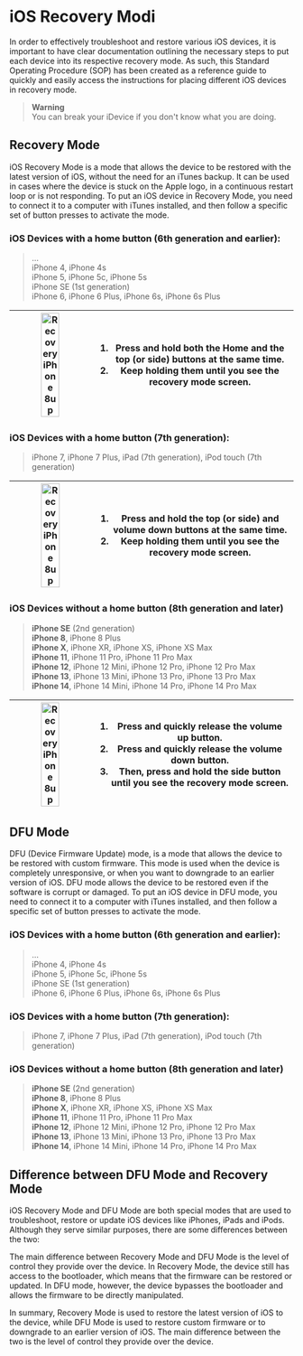 # iOS Recovery Modi

In order to effectively troubleshoot and restore various iOS devices, it is important to have clear documentation outlining 
the necessary steps to put each device into its respective recovery mode. 
As such, this Standard Operating Procedure (SOP) has been created as a reference guide 
to quickly and easily access the instructions for placing different iOS devices in recovery mode.

> **Warning**  
> You can break your iDevice if you don't know what you are doing.


## Recovery Mode
iOS Recovery Mode is a mode that allows the device to be restored with the latest version of iOS, without the need for an iTunes backup. 
It can be used in cases where the device is stuck on the Apple logo, in a continuous restart loop or is not responding. 
To put an iOS device in Recovery Mode, you need to connect it to a computer with iTunes installed, and then follow a specific set of button presses to activate the mode.

### iOS Devices with a home button (6th generation and earlier):
> ...  
> iPhone 4, iPhone 4s  
> iPhone 5, iPhone 5c, iPhone 5s  
> iPhone SE (1st generation)  
> iPhone 6, iPhone 6 Plus, iPhone 6s, iPhone 6s Plus  


| <img src="https://support.apple.com/library/content/dam/edam/applecare/images/en_US/iphone/iphone/iphone6-put-device-into-recovery-mode.png" alt="Recovery iPhone 8up" style="width: 50%;"> | <ol><li>Press and hold both the Home and the top (or side) buttons at the same time.</li><li>Keep holding them until you see the recovery mode screen.</li></ol> |
| --- | --- |

### iOS Devices with a home button (7th generation):
> iPhone 7, iPhone 7 Plus, iPad (7th generation), iPod touch (7th generation)


| <img src="https://support.apple.com/library/content/dam/edam/applecare/images/en_US/iphone/iphone/iphone7-put-device-into-recovery-mode.png" alt="Recovery iPhone 8up" style="width: 50%;"> | <ol><li>Press and hold the top (or side) and volume down buttons at the same time.</li><li>Keep holding them until you see the recovery mode screen.</li></ol> |
| --- | --- |


### iOS Devices without a home button (8th generation and later)
> **iPhone SE** (2nd generation)  
> **iPhone 8**, iPhone 8 Plus  
> **iPhone X**, iPhone XR, iPhone XS, iPhone XS Max  
> **iPhone 11**, iPhone 11 Pro, iPhone 11 Pro Max  
> **iPhone 12**, iPhone 12 Mini, iPhone 12 Pro, iPhone 12 Pro Max  
> **iPhone 13**, iPhone 13 Mini, iPhone 13 Pro, iPhone 13 Pro Max  
> **iPhone 14**, iPhone 14 Mini, iPhone 14 Pro, iPhone 14 Pro Max 


| <img src="https://support.apple.com/library/content/dam/edam/applecare/images/en_US/iphone/iphone/iphone-x-later-put-device-into-recovery-mode-animation.gif" alt="Recovery iPhone 8up" style="width: 50%;"> | <ol><li>Press and quickly release the volume up button.</li><li>Press and quickly release the volume down button.</li><li>Then, press and hold the side button until you see the recovery mode screen.</li></ol> |
| --- | --- |

## DFU Mode
DFU (Device Firmware Update) mode, is a mode that allows the device to be restored with custom firmware. 
This mode is used when the device is completely unresponsive, or when you want to downgrade to an earlier version of iOS. 
DFU mode allows the device to be restored even if the software is corrupt or damaged. 
To put an iOS device in DFU mode, you need to connect it to a computer with iTunes installed, and then follow a specific set of button presses to activate the mode.
 
### iOS Devices with a home button (6th generation and earlier):
> ...  
> iPhone 4, iPhone 4s  
> iPhone 5, iPhone 5c, iPhone 5s  
> iPhone SE (1st generation)  
> iPhone 6, iPhone 6 Plus, iPhone 6s, iPhone 6s Plus  
  

### iOS Devices with a home button (7th generation):
> iPhone 7, iPhone 7 Plus, iPad (7th generation), iPod touch (7th generation)


### iOS Devices without a home button (8th generation and later)
> **iPhone SE** (2nd generation)  
> **iPhone 8**, iPhone 8 Plus  
> **iPhone X**, iPhone XR, iPhone XS, iPhone XS Max  
> **iPhone 11**, iPhone 11 Pro, iPhone 11 Pro Max  
> **iPhone 12**, iPhone 12 Mini, iPhone 12 Pro, iPhone 12 Pro Max  
> **iPhone 13**, iPhone 13 Mini, iPhone 13 Pro, iPhone 13 Pro Max  
> **iPhone 14**, iPhone 14 Mini, iPhone 14 Pro, iPhone 14 Pro Max  
  
  
  
## Difference between DFU Mode and Recovery Mode
iOS Recovery Mode and DFU Mode are both special modes that are used to troubleshoot, restore or update iOS devices like iPhones, iPads and iPods. 
Although they serve similar purposes, there are some differences between the two:

The main difference between Recovery Mode and DFU Mode is the level of control they provide over the device. 
In Recovery Mode, the device still has access to the bootloader, which means that the firmware can be restored or updated. 
In DFU mode, however, the device bypasses the bootloader and allows the firmware to be directly manipulated.  

In summary, Recovery Mode is used to restore the latest version of iOS to the device, 
while DFU Mode is used to restore custom firmware or to downgrade to an earlier version of iOS. 
The main difference between the two is the level of control they provide over the device.
